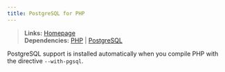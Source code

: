 ```yaml
---
title: PostgreSQL for PHP
---
```



> **Links:** [Homepage](http://us.php.net/manual/en/book.pgsql.php)  
> **Dependencies:** [PHP](/php/) | [PostgreSQL](/postgresql/)


PostgreSQL support is installed automatically when you compile PHP with the directive `--with-pgsql`.